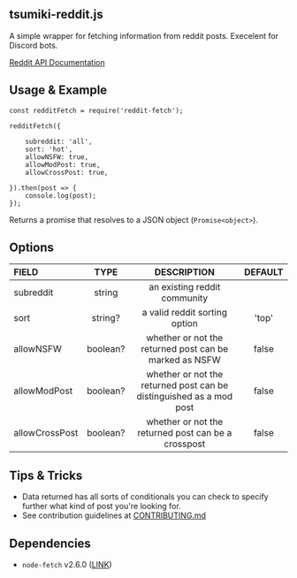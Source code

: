 ## tsumiki-reddit.js
A simple wrapper for fetching information from reddit posts. Execelent for Discord bots.

[Reddit API Documentation](https://www.reddit.com/dev/api/)

## Usage & Example
```
const redditFetch = require('reddit-fetch');

redditFetch({

    subreddit: 'all',
    sort: 'hot',
    allowNSFW: true,
    allowModPost: true,
    allowCrossPost: true,

}).then(post => {
    console.log(post);
});
```

Returns a promise that resolves to a JSON object (`Promise<object>`).

## Options

| FIELD          | TYPE          | DESCRIPTION | DEFAULT |
| :------------- |:-------------:|:-----------:|:-------:|
| subreddit      | string | an existing reddit community |
| sort           | string?      |   a valid reddit sorting option | 'top'
| allowNSFW      | boolean?     |    whether or not the returned post can be marked as NSFW | false
| allowModPost   | boolean?     |    whether or not the returned post can be distinguished as a mod post | false
| allowCrossPost | boolean?  | whether or not the returned post can be a crosspost | false |

## Tips & Tricks
- Data returned has all sorts of conditionals you can check to specify further what kind of post you're looking for.
- See contribution guidelines at [CONTRIBUTING.md](https://github.com/LilyAsFlora/reddit-fetch/blob/master/CONTRIBUTING.md)

## Dependencies
- `node-fetch` v2.6.0 ([LINK](https://www.npmjs.com/package/node-fetch))

